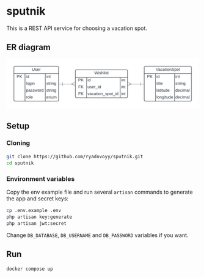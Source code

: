 # sputnik

This is a REST API service for choosing a vacation spot.

## ER diagram

![er-diagram](./screenshots/er-diagram.png)

## Setup

### Cloning

```bash
git clone https://github.com/ryadovoyy/sputnik.git
cd sputnik
```

### Environment variables

Copy the env example file and run several `artisan` commands to generate the app and secret keys:

```bash
cp .env.example .env
php artisan key:generate
php artisan jwt:secret
```

Change `DB_DATABASE`, `DB_USERNAME` and `DB_PASSWORD` variables if you want.

## Run

```bash
docker compose up
```
